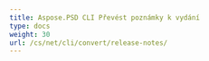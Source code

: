 ```yaml
---
title: Aspose.PSD CLI Převést poznámky k vydání
type: docs
weight: 30
url: /cs/net/cli/convert/release-notes/
---
```

